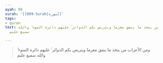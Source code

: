 ```yaml
---
ayah: 98
surah: '[[009-Surah|سورة]]'
tags:
- quran
text: ومن الأعراب من يتخذ ما ينفق مغرما ويتربص بكم الدوائر ۚ عليهم دائرة السوء ۗ والله
  سميع عليم

---
```

> ومن الأعراب من يتخذ ما ينفق مغرما ويتربص بكم الدوائر ۚ عليهم دائرة السوء ۗ والله سميع عليم
